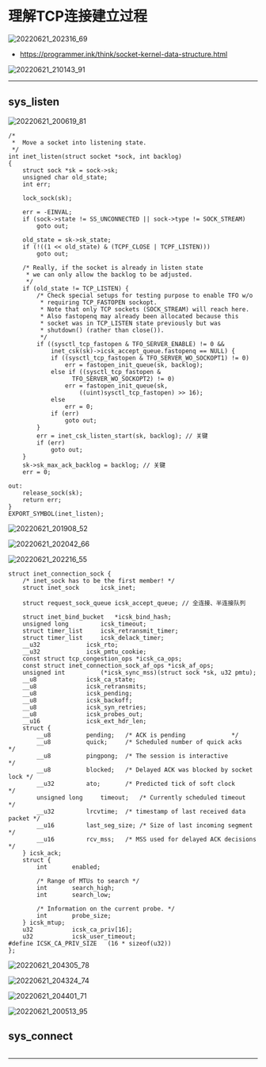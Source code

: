 # 理解TCP连接建立过程

![20220621_202316_69](image/20220621_202316_69.png)

* <https://programmer.ink/think/socket-kernel-data-structure.html>

![20220621_210143_91](image/20220621_210143_91.png)

---

## sys_listen

![20220621_200619_81](image/20220621_200619_81.png)

```
/*
 *	Move a socket into listening state.
 */
int inet_listen(struct socket *sock, int backlog)
{
	struct sock *sk = sock->sk;
	unsigned char old_state;
	int err;

	lock_sock(sk);

	err = -EINVAL;
	if (sock->state != SS_UNCONNECTED || sock->type != SOCK_STREAM)
		goto out;

	old_state = sk->sk_state;
	if (!((1 << old_state) & (TCPF_CLOSE | TCPF_LISTEN)))
		goto out;

	/* Really, if the socket is already in listen state
	 * we can only allow the backlog to be adjusted.
	 */
	if (old_state != TCP_LISTEN) {
		/* Check special setups for testing purpose to enable TFO w/o
		 * requiring TCP_FASTOPEN sockopt.
		 * Note that only TCP sockets (SOCK_STREAM) will reach here.
		 * Also fastopenq may already been allocated because this
		 * socket was in TCP_LISTEN state previously but was
		 * shutdown() (rather than close()).
		 */
		if ((sysctl_tcp_fastopen & TFO_SERVER_ENABLE) != 0 &&
		    inet_csk(sk)->icsk_accept_queue.fastopenq == NULL) {
			if ((sysctl_tcp_fastopen & TFO_SERVER_WO_SOCKOPT1) != 0)
				err = fastopen_init_queue(sk, backlog);
			else if ((sysctl_tcp_fastopen &
				  TFO_SERVER_WO_SOCKOPT2) != 0)
				err = fastopen_init_queue(sk,
				    ((uint)sysctl_tcp_fastopen) >> 16);
			else
				err = 0;
			if (err)
				goto out;
		}
		err = inet_csk_listen_start(sk, backlog); // 关键
		if (err)
			goto out;
	}
	sk->sk_max_ack_backlog = backlog; // 关键
	err = 0;

out:
	release_sock(sk);
	return err;
}
EXPORT_SYMBOL(inet_listen);
```

![20220621_201908_52](image/20220621_201908_52.png)

![20220621_202042_66](image/20220621_202042_66.png)

![20220621_202216_55](image/20220621_202216_55.png)

```
struct inet_connection_sock {
	/* inet_sock has to be the first member! */
	struct inet_sock	  icsk_inet;

	struct request_sock_queue icsk_accept_queue; // 全连接、半连接队列

	struct inet_bind_bucket	  *icsk_bind_hash;
	unsigned long		  icsk_timeout;
 	struct timer_list	  icsk_retransmit_timer;
 	struct timer_list	  icsk_delack_timer;
	__u32			  icsk_rto;
	__u32			  icsk_pmtu_cookie;
	const struct tcp_congestion_ops *icsk_ca_ops;
	const struct inet_connection_sock_af_ops *icsk_af_ops;
	unsigned int		  (*icsk_sync_mss)(struct sock *sk, u32 pmtu);
	__u8			  icsk_ca_state;
	__u8			  icsk_retransmits;
	__u8			  icsk_pending;
	__u8			  icsk_backoff;
	__u8			  icsk_syn_retries;
	__u8			  icsk_probes_out;
	__u16			  icsk_ext_hdr_len;
	struct {
		__u8		  pending;	 /* ACK is pending			   */
		__u8		  quick;	 /* Scheduled number of quick acks	   */
		__u8		  pingpong;	 /* The session is interactive		   */
		__u8		  blocked;	 /* Delayed ACK was blocked by socket lock */
		__u32		  ato;		 /* Predicted tick of soft clock	   */
		unsigned long	  timeout;	 /* Currently scheduled timeout		   */
		__u32		  lrcvtime;	 /* timestamp of last received data packet */
		__u16		  last_seg_size; /* Size of last incoming segment	   */
		__u16		  rcv_mss;	 /* MSS used for delayed ACK decisions	   */
	} icsk_ack;
	struct {
		int		  enabled;

		/* Range of MTUs to search */
		int		  search_high;
		int		  search_low;

		/* Information on the current probe. */
		int		  probe_size;
	} icsk_mtup;
	u32			  icsk_ca_priv[16];
	u32			  icsk_user_timeout;
#define ICSK_CA_PRIV_SIZE	(16 * sizeof(u32))
};
```

![20220621_204305_78](image/20220621_204305_78.png)

![20220621_204324_74](image/20220621_204324_74.png)

![20220621_204401_71](image/20220621_204401_71.png)

![20220621_200513_95](image/20220621_200513_95.png)


## sys_connect


```

```





---
